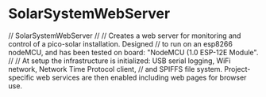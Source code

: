 # SolarSystemWebServer

// SolarSystemWebServer
//
// Creates a web server for monitoring and control of a pico-solar installation. Designed
// to run on an esp8266 nodeMCU, and has been tested on board: "NodeMCU (1.0 ESP-12E Module".
//
// At setup the infrastructure is initialized: USB serial logging, WiFi network, Network Time Protocol client, 
// and SPIFFS file system.  Project-specific web services are then enabled including web pages for browser use.
